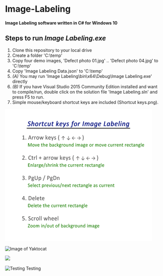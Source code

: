 # Image-Labeling
#### Image Labeling software written in C# for __Windows 10__

## Steps to run *Image Labeling.exe*
1. Clone this repository to your local drive
2. Create a folder 'C:\temp'
3. Copy four demo images, 'Defect photo 01.jpg' .. 'Defect photo 04.jpg' to 'C:\temp'
4. Copy 'Image Labeling Data.json' to 'C:\temp'
5. *(A)* You may run 'Image Labeling\bin\x64\Debug\Image Labeling.exe' directly
6. *(B)* If you have Visual Studio 2015 Community Edition installed and want to compile/run, double click on the solution file 'Image Labeling.sln' and press F5 to run.
7. Simple mouse/keyboard shortcut keys are included (Shortcut keys.png).

![Image of Image Labeling](https://github.com/astri-ics/Image-Labeling/blob/master/Shortcutkeys.png)

![Image of Yaktocat](https://octodex.github.com/images/yaktocat.png "Test tooltip")

[<img src="http://www.recomax.com/images/Shortcutkeys.png">](http://www.recomax.com/images/Shortcutkeys.png "Test tooltip")

![Testing Testing](http://www.recomax.com/images/Shortcutkeys.png "Test2 tooltip")
